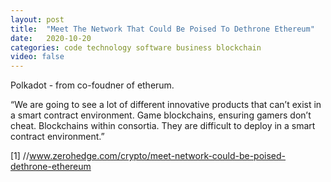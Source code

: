 ```yaml
---
layout: post
title:  "Meet The Network That Could Be Poised To Dethrone Ethereum"
date:   2020-10-20
categories: code technology software business blockchain
video: false
---
```


Polkadot - from co-foudner of etherum.

“We are going to see a lot of different innovative products that can’t exist in a smart contract environment. Game blockchains, ensuring gamers don’t cheat. Blockchains within consortia. They are difficult to deploy in a smart contract environment.”

[1]  //www.zerohedge.com/crypto/meet-network-could-be-poised-dethrone-ethereum
